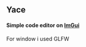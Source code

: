 ## Yace
#### Simple code editor on [ImGui](https://github.com/ocornut/imgui)

For window i used GLFW